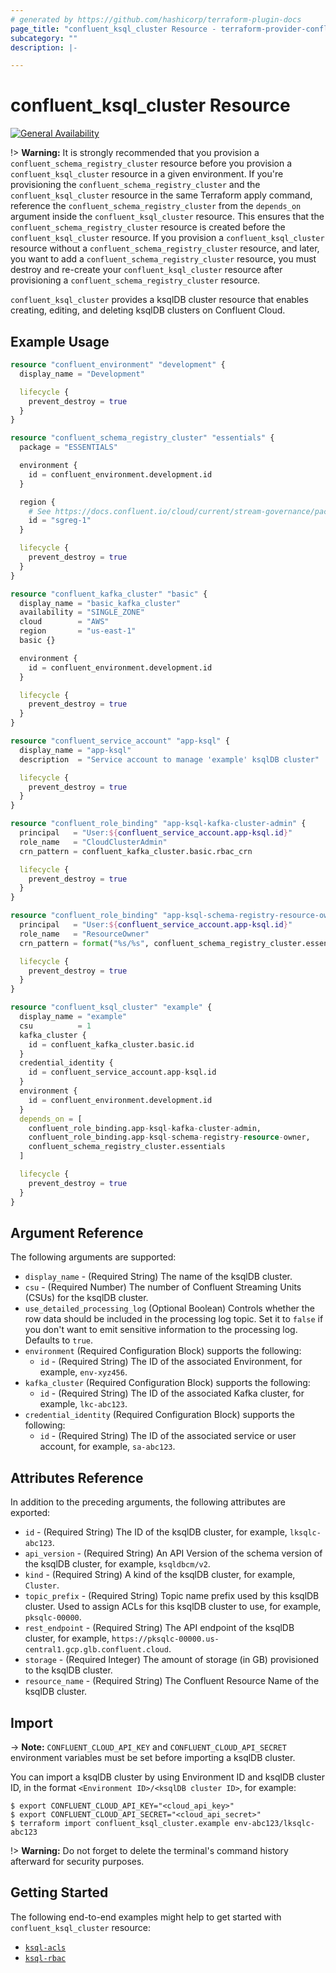 ```yaml
---
# generated by https://github.com/hashicorp/terraform-plugin-docs
page_title: "confluent_ksql_cluster Resource - terraform-provider-confluent"
subcategory: ""
description: |-

---
```


# confluent_ksql_cluster Resource

[![General Availability](https://img.shields.io/badge/Lifecycle%20Stage-General%20Availability-%2345c6e8)](https://docs.confluent.io/cloud/current/api.html#section/Versioning/API-Lifecycle-Policy)

!> **Warning:**  It is strongly recommended that you provision a `confluent_schema_registry_cluster` resource before you provision a `confluent_ksql_cluster` resource in a given environment. If you're provisioning the `confluent_schema_registry_cluster` and the `confluent_ksql_cluster` resource in the same Terraform apply command, reference the `confluent_schema_registry_cluster` from the `depends_on` argument inside the `confluent_ksql_cluster` resource. This ensures that the `confluent_schema_registry_cluster` resource is created before the `confluent_ksql_cluster` resource. If you provision a `confluent_ksql_cluster` resource without a `confluent_schema_registry_cluster` resource, and later, you want to add a `confluent_schema_registry_cluster` resource, you must destroy and re-create your `confluent_ksql_cluster` resource after provisioning a `confluent_schema_registry_cluster` resource.

`confluent_ksql_cluster` provides a ksqlDB cluster resource that enables creating, editing, and deleting ksqlDB clusters on Confluent Cloud.

## Example Usage

```terraform
resource "confluent_environment" "development" {
  display_name = "Development"

  lifecycle {
    prevent_destroy = true
  }
}

resource "confluent_schema_registry_cluster" "essentials" {
  package = "ESSENTIALS"

  environment {
    id = confluent_environment.development.id
  }

  region {
    # See https://docs.confluent.io/cloud/current/stream-governance/packages.html#stream-governance-regions
    id = "sgreg-1"
  }

  lifecycle {
    prevent_destroy = true
  }
}

resource "confluent_kafka_cluster" "basic" {
  display_name = "basic_kafka_cluster"
  availability = "SINGLE_ZONE"
  cloud        = "AWS"
  region       = "us-east-1"
  basic {}

  environment {
    id = confluent_environment.development.id
  }

  lifecycle {
    prevent_destroy = true
  }
}

resource "confluent_service_account" "app-ksql" {
  display_name = "app-ksql"
  description  = "Service account to manage 'example' ksqlDB cluster"

  lifecycle {
    prevent_destroy = true
  }
}

resource "confluent_role_binding" "app-ksql-kafka-cluster-admin" {
  principal   = "User:${confluent_service_account.app-ksql.id}"
  role_name   = "CloudClusterAdmin"
  crn_pattern = confluent_kafka_cluster.basic.rbac_crn

  lifecycle {
    prevent_destroy = true
  }
}

resource "confluent_role_binding" "app-ksql-schema-registry-resource-owner" {
  principal   = "User:${confluent_service_account.app-ksql.id}"
  role_name   = "ResourceOwner"
  crn_pattern = format("%s/%s", confluent_schema_registry_cluster.essentials.resource_name, "subject=*")

  lifecycle {
    prevent_destroy = true
  }
}

resource "confluent_ksql_cluster" "example" {
  display_name = "example"
  csu          = 1
  kafka_cluster {
    id = confluent_kafka_cluster.basic.id
  }
  credential_identity {
    id = confluent_service_account.app-ksql.id
  }
  environment {
    id = confluent_environment.development.id
  }
  depends_on = [
    confluent_role_binding.app-ksql-kafka-cluster-admin,
    confluent_role_binding.app-ksql-schema-registry-resource-owner,
    confluent_schema_registry_cluster.essentials
  ]

  lifecycle {
    prevent_destroy = true
  }
}
```

## Argument Reference

The following arguments are supported:

- `display_name` - (Required String) The name of the ksqlDB cluster.
- `csu` - (Required Number) The number of Confluent Streaming Units (CSUs) for the ksqlDB cluster.
- `use_detailed_processing_log` (Optional Boolean) Controls whether the row data should be included in the processing log topic. Set it to `false` if you don't want to emit sensitive information to the processing log. Defaults to `true`.
- `environment` (Required Configuration Block) supports the following:
    - `id` - (Required String) The ID of the associated Environment, for example, `env-xyz456`.
- `kafka_cluster` (Required Configuration Block) supports the following:
    - `id` - (Required String) The ID of the associated Kafka cluster, for example, `lkc-abc123`.
- `credential_identity` (Required Configuration Block) supports the following:
    - `id` - (Required String) The ID of the associated service or user account, for example, `sa-abc123`.

## Attributes Reference

In addition to the preceding arguments, the following attributes are exported:

- `id` - (Required String) The ID of the ksqlDB cluster, for example, `lksqlc-abc123`.
- `api_version` - (Required String) An API Version of the schema version of the ksqlDB cluster, for example, `ksqldbcm/v2`.
- `kind` - (Required String) A kind of the ksqlDB cluster, for example, `Cluster`.
- `topic_prefix` - (Required String) Topic name prefix used by this ksqlDB cluster. Used to assign ACLs for this ksqlDB cluster to use, for example, `pksqlc-00000`.
- `rest_endpoint` - (Required String) The API endpoint of the ksqlDB cluster, for example, `https://pksqlc-00000.us-central1.gcp.glb.confluent.cloud`.
- `storage` - (Required Integer) The amount of storage (in GB) provisioned to the ksqlDB cluster.
- `resource_name` - (Required String) The Confluent Resource Name of the ksqlDB cluster.

## Import

-> **Note:** `CONFLUENT_CLOUD_API_KEY` and `CONFLUENT_CLOUD_API_SECRET` environment variables must be set before importing a ksqlDB cluster.

You can import a ksqlDB cluster by using Environment ID and ksqlDB cluster ID, in the format `<Environment ID>/<ksqlDB cluster ID>`, for example:

```shell
$ export CONFLUENT_CLOUD_API_KEY="<cloud_api_key>"
$ export CONFLUENT_CLOUD_API_SECRET="<cloud_api_secret>"
$ terraform import confluent_ksql_cluster.example env-abc123/lksqlc-abc123
```

!> **Warning:**  Do not forget to delete the terminal's command history afterward for security purposes.


## Getting Started

The following end-to-end examples might help to get started with `confluent_ksql_cluster` resource:
* [`ksql-acls`](https://github.com/confluentinc/terraform-provider-confluent/tree/master/examples/configurations/ksql-acls)
* [`ksql-rbac`](https://github.com/confluentinc/terraform-provider-confluent/tree/master/examples/configurations/ksql-rbac)
